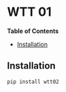 # WTT 01

**Table of Contents**

- [Installation](#installation)

## Installation

```console
pip install wtt02
```
